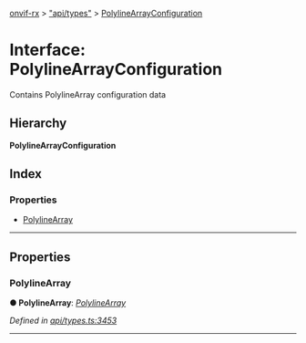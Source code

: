[onvif-rx](../README.md) > ["api/types"](../modules/_api_types_.md) > [PolylineArrayConfiguration](../interfaces/_api_types_.polylinearrayconfiguration.md)

# Interface: PolylineArrayConfiguration

Contains PolylineArray configuration data

## Hierarchy

**PolylineArrayConfiguration**

## Index

### Properties

* [PolylineArray](_api_types_.polylinearrayconfiguration.md#polylinearray)

---

## Properties

<a id="polylinearray"></a>

###  PolylineArray

**● PolylineArray**: *[PolylineArray](_api_types_.polylinearray.md)*

*Defined in [api/types.ts:3453](https://github.com/patrickmichalina/onvif-rx/blob/f117e44/src/api/types.ts#L3453)*

___

